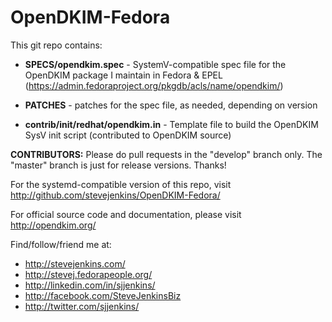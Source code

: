 OpenDKIM-Fedora
===============

This git repo contains:

- **SPECS/opendkim.spec** - SystemV-compatible spec file for the OpenDKIM package I maintain in Fedora & EPEL (https://admin.fedoraproject.org/pkgdb/acls/name/opendkim/)

- **PATCHES** - patches for the spec file, as needed, depending on version

- **contrib/init/redhat/opendkim.in** - Template file to build the OpenDKIM SysV init script (contributed to OpenDKIM source)

**CONTRIBUTORS:** Please do pull requests in the "develop" branch only. The "master" branch is just for release versions. Thanks!

For the systemd-compatible version of this repo, visit http://github.com/stevejenkins/OpenDKIM-Fedora/

For official source code and documentation, please visit http://opendkim.org/

Find/follow/friend me at:
- http://stevejenkins.com/
- http://stevej.fedorapeople.org/
- http://linkedin.com/in/sjjenkins/
- http://facebook.com/SteveJenkinsBiz
- http://twitter.com/sjjenkins/
